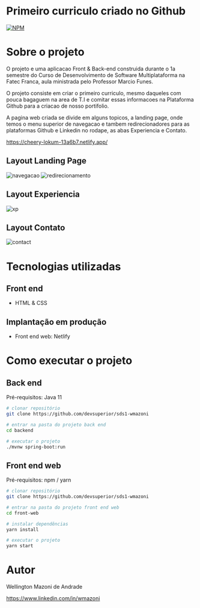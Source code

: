 # Primeiro curriculo criado no Github
[![NPM](https://img.shields.io/npm/l/react)](https://github.com/ThiagoDav/PersonalCV/blob/main/LICENSE) 

# Sobre o projeto

O projeto e uma aplicacao Front & Back-end construida durante o 1a semestre do Curso de Desenvolvimento de Software Multiplataforma na Fatec Franca, aula ministrada pelo Professor Marcio Funes.

O projeto consiste em criar o primeiro curriculo, mesmo daqueles com pouca bagaguem na area de T.I e comitar essas informacoes na Plataforma Github para a criacao de nosso portifolio.

A pagina web criada se divide em alguns topicos, a landing page, onde temos o menu superior de navegacao e tambem redirecionadores para as plataformas Github e Linkedin no rodape, as abas Experiencia e Contato.

https://cheery-lokum-13a6b7.netlify.app/

## Layout Landing Page
![navegacao](https://github.com/ThiagoDav/PersonalCV/assets/163654698/61c3da1e-9358-4eba-a8b9-d17acb9df742)
![redirecionamento](https://github.com/ThiagoDav/PersonalCV/assets/163654698/7176956b-3aaf-4817-a60b-ce4abbddcd25)


## Layout Experiencia
![xp](https://github.com/ThiagoDav/PersonalCV/assets/163654698/e2168435-4b83-4e77-a706-c68f9bfe2de5)


## Layout Contato
![contact](https://github.com/ThiagoDav/PersonalCV/assets/163654698/ce70a6cc-8d98-4ba2-ad5e-823b79e94bea)

# Tecnologias utilizadas
## Front end
- HTML & CSS 

## Implantação em produção
- Front end web: Netlify

# Como executar o projeto

## Back end
Pré-requisitos: Java 11

```bash
# clonar repositório
git clone https://github.com/devsuperior/sds1-wmazoni

# entrar na pasta do projeto back end
cd backend

# executar o projeto
./mvnw spring-boot:run
```

## Front end web
Pré-requisitos: npm / yarn

```bash
# clonar repositório
git clone https://github.com/devsuperior/sds1-wmazoni

# entrar na pasta do projeto front end web
cd front-web

# instalar dependências
yarn install

# executar o projeto
yarn start
```

# Autor

Wellington Mazoni de Andrade

https://www.linkedin.com/in/wmazoni
